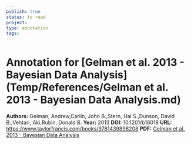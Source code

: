 ```yaml
---
publish: true
status: to read
project:
type: annotation
tags:
---
```

# Annotation for [Gelman et al. 2013 - Bayesian Data Analysis](Temp/References/Gelman et al. 2013 - Bayesian Data Analysis.md)

**Authors:** Gelman, Andrew,Carlin, John B.,Stern, Hal S.,Dunson, David B.,Vehtari, Aki,Rubin, Donald B.
**Year:** 2013
**DOI:** 10.1201/b16018
**URL:** https://www.taylorfrancis.com/books/9781439898208
**PDF:** [Gelman et al. 2013 - Bayesian Data Analysis](Papers/PDFs/Gelman%20et%20al.%202013%20-%20Bayesian%20Data%20Analysis.pdf)
